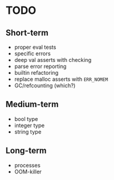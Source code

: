 # TODO

## Short-term

  * proper eval tests
  * specific errors
  * deep val asserts with checking
  * parse error reporting
  * builtin refactoring
  * replace malloc asserts with `ERR_NOMEM`
  * GC/refcounting (which?)

## Medium-term
 
  * bool type
  * integer type
  * string type

## Long-term

  * processes
  * OOM-killer

